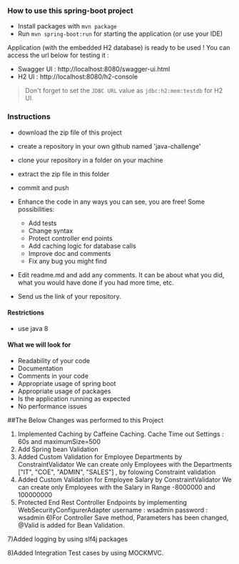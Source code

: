 ### How to use this spring-boot project

- Install packages with `mvn package`
- Run `mvn spring-boot:run` for starting the application (or use your IDE)

Application (with the embedded H2 database) is ready to be used ! You can access the url below for testing it :

- Swagger UI : http://localhost:8080/swagger-ui.html
- H2 UI : http://localhost:8080/h2-console

> Don't forget to set the `JDBC URL` value as `jdbc:h2:mem:testdb` for H2 UI.



### Instructions

- download the zip file of this project
- create a repository in your own github named 'java-challenge'
- clone your repository in a folder on your machine
- extract the zip file in this folder
- commit and push

- Enhance the code in any ways you can see, you are free! Some possibilities:
  - Add tests
  - Change syntax
  - Protect controller end points
  - Add caching logic for database calls
  - Improve doc and comments
  - Fix any bug you might find
- Edit readme.md and add any comments. It can be about what you did, what you would have done if you had more time, etc.
- Send us the link of your repository.

#### Restrictions
- use java 8


#### What we will look for
- Readability of your code
- Documentation
- Comments in your code 
- Appropriate usage of spring boot
- Appropriate usage of packages
- Is the application running as expected
- No performance issues



##The Below Changes was performed to this Project

1) Implemented Caching  by Caffeine Caching.
    Cache Time out Settings : 60s and maximumSize=500
2) Add Spring bean Validation
3) Added Custom Validation for Employee  Departments by ConstraintValidator
      We can create only Employees with the Departments ["IT", "COE", "ADMIN", "SALES"] , by folowing Constraint validation
4) Added Custom Validation for  Employee Salary by ConstraintValidator
    We can create only Employees with the Salary in Range -8000000 and  100000000
5) Protected End Rest Controller Endpoints by implementing WebSecurityConfigurerAdapter
     username : wsadmin
     password : wsadmin
6)For Controller Save method, Parameters has been changed, @Valid is added for Bean Validation.

7)Added logging by using slf4j packages

8)Added Integration Test cases by using MOCKMVC.

